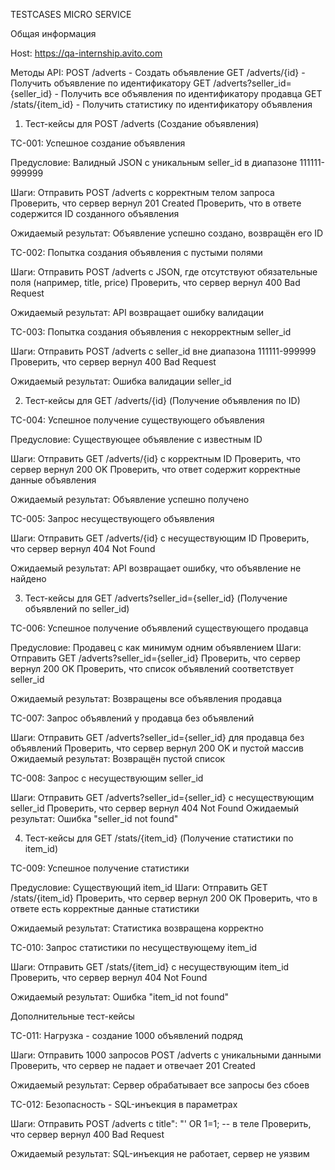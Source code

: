 TESTCASES MICRO SERVICE

Общая информация

Host: https://qa-internship.avito.com

Методы API:
    POST /adverts - Создать объявление
    GET /adverts/{id} - Получить объявление по идентификатору
    GET /adverts?seller_id={seller_id} - Получить все объявления по идентификатору продавца
    GET /stats/{item_id} - Получить статистику по идентификатору объявления

1. Тест-кейсы для POST /adverts (Создание объявления)

TC-001: Успешное создание объявления

Предусловие:
    Валидный JSON с уникальным seller_id в диапазоне 111111-999999

Шаги:
    Отправить POST /adverts с корректным телом запроса
    Проверить, что сервер вернул 201 Created
    Проверить, что в ответе содержится ID созданного объявления

Ожидаемый результат:
    Объявление успешно создано, возвращён его ID

TC-002: Попытка создания объявления с пустыми полями

Шаги:
    Отправить POST /adverts с JSON, где отсутствуют обязательные поля (например, title, price)
    Проверить, что сервер вернул 400 Bad Request

Ожидаемый результат:
    API возвращает ошибку валидации

TC-003: Попытка создания объявления с некорректным seller_id

Шаги:
    Отправить POST /adverts с seller_id вне диапазона 111111-999999
    Проверить, что сервер вернул 400 Bad Request

Ожидаемый результат:
    Ошибка валидации seller_id

2. Тест-кейсы для GET /adverts/{id} (Получение объявления по ID)

TC-004: Успешное получение существующего объявления

Предусловие:
    Существующее объявление с известным ID

Шаги:
    Отправить GET /adverts/{id} с корректным ID
    Проверить, что сервер вернул 200 OK
    Проверить, что ответ содержит корректные данные объявления

Ожидаемый результат:
    Объявление успешно получено


TC-005: Запрос несуществующего объявления

Шаги:
    Отправить GET /adverts/{id} с несуществующим ID
    Проверить, что сервер вернул 404 Not Found

Ожидаемый результат:
    API возвращает ошибку, что объявление не найдено

3. Тест-кейсы для GET /adverts?seller_id={seller_id} (Получение объявлений по seller_id)

TC-006: Успешное получение объявлений существующего продавца

Предусловие: Продавец с как минимум одним объявлением
Шаги:
    Отправить GET /adverts?seller_id={seller_id}
    Проверить, что сервер вернул 200 OK
    Проверить, что список объявлений соответствует seller_id

Ожидаемый результат:
    Возвращены все объявления продавца

TC-007: Запрос объявлений у продавца без объявлений

Шаги:
    Отправить GET /adverts?seller_id={seller_id} для продавца без объявлений
    Проверить, что сервер вернул 200 OK и пустой массив
Ожидаемый результат:
    Возвращён пустой список

TC-008: Запрос с несуществующим seller_id

Шаги:
    Отправить GET /adverts?seller_id={seller_id} с несуществующим seller_id
    Проверить, что сервер вернул 404 Not Found
Ожидаемый результат:
    Ошибка "seller_id not found"

4. Тест-кейсы для GET /stats/{item_id} (Получение статистики по item_id)

TC-009: Успешное получение статистики

Предусловие:
    Существующий item_id
Шаги:
    Отправить GET /stats/{item_id}
    Проверить, что сервер вернул 200 OK
    Проверить, что в ответе есть корректные данные статистики

Ожидаемый результат:
    Статистика возвращена корректно

TC-010: Запрос статистики по несуществующему item_id

Шаги:
    Отправить GET /stats/{item_id} с несуществующим item_id
    Проверить, что сервер вернул 404 Not Found

Ожидаемый результат:
    Ошибка "item_id not found"

Дополнительные тест-кейсы

TC-011: Нагрузка - создание 1000 объявлений подряд

Шаги:
    Отправить 1000 запросов POST /adverts с уникальными данными
    Проверить, что сервер не падает и отвечает 201 Created

Ожидаемый результат:
    Сервер обрабатывает все запросы без сбоев

TC-012: Безопасность - SQL-инъекция в параметрах

Шаги:
    Отправить POST /adverts с title": "' OR 1=1; -- в теле
    Проверить, что сервер вернул 400 Bad Request

Ожидаемый результат:
    SQL-инъекция не работает, сервер не уязвим